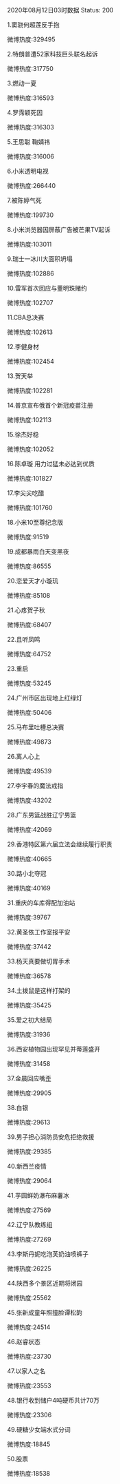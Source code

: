 2020年08月12日03时数据
Status: 200

1.窦骁何超莲反手抱

微博热度:329495

2.特朗普遭52家科技巨头联名起诉

微博热度:317750

3.燃动一夏

微博热度:316593

4.罗霈颖死因

微博热度:316303

5.王思聪 鞠婧祎

微博热度:316006

6.小米透明电视

微博热度:266440

7.被陈婷气死

微博热度:199730

8.小米浏览器因屏蔽广告被芒果TV起诉

微博热度:103011

9.瑞士一冰川大面积坍塌

微博热度:102886

10.雷军首次回应与董明珠赌约

微博热度:102707

11.CBA总决赛

微博热度:102613

12.李健身材

微博热度:102454

13.贺天举

微博热度:102281

14.普京宣布俄首个新冠疫苗注册

微博热度:102113

15.徐杰好稳

微博热度:102052

16.陈卓璇 用力过猛未必达到优质

微博热度:101827

17.李尖尖吃醋

微博热度:101760

18.小米10至尊纪念版

微博热度:91519

19.成都暴雨白天变黑夜

微博热度:86555

20.恋爱天才小璇玑

微博热度:85108

21.心疼贺子秋

微博热度:68407

22.且听凤鸣

微博热度:64752

23.重启

微博热度:53245

24.广州市区出现地上红绿灯

微博热度:50406

25.马布里吐槽总决赛

微博热度:49873

26.离人心上

微博热度:49539

27.李宇春的魔法戒指

微博热度:43202

28.广东男篮战胜辽宁男篮

微博热度:42069

29.香港特区第六届立法会继续履行职责

微博热度:40665

30.路小北夺冠

微博热度:40169

31.重庆的车库得配加油站

微博热度:39767

32.黄圣依工作室报平安

微博热度:37442

33.杨天真要做切胃手术

微博热度:36578

34.土拨鼠是这样打架的

微博热度:35425

35.爱之初大结局

微博热度:31936

36.西安植物园出现罕见并蒂莲盛开

微博热度:31458

37.金晨回应嘴歪

微博热度:29905

38.白银

微博热度:29613

39.男子担心消防员安危拒绝救援

微博热度:29385

40.新西兰疫情

微博热度:29064

41.芋圆鲜奶瀑布麻薯冰

微博热度:27569

42.辽宁队教练组

微博热度:27269

43.李斯丹妮吃泡芙奶油喷裤子

微博热度:26225

44.陕西多个景区近期将闭园

微博热度:25562

45.张新成童年照撞脸谭松韵

微博热度:24514

46.赵睿状态

微博热度:23730

47.以家人之名

微博热度:23553

48.银行收到储户4吨硬币共计70万

微博热度:23306

49.硬糖少女端水式分词

微博热度:18845

50.股票

微博热度:18538

